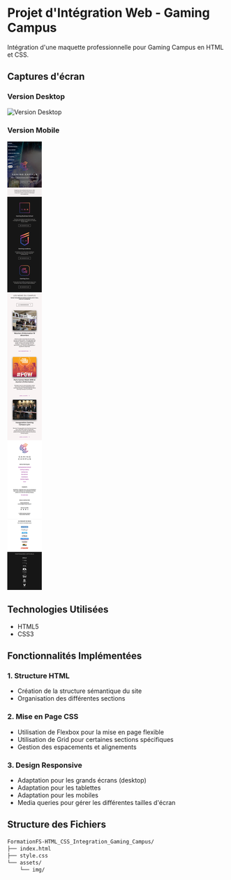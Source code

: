 # Projet d'Intégration Web - Gaming Campus

Intégration d'une maquette professionnelle pour Gaming Campus en HTML et CSS.

## Captures d'écran

### Version Desktop

![Version Desktop](Screenshot-ecranPC.png)

### Version Mobile

![Voir la version Galaxy](Screenshot-Galaxy%20A51_71.png)

## Technologies Utilisées

- HTML5
- CSS3

## Fonctionnalités Implémentées

### 1. Structure HTML

- Création de la structure sémantique du site
- Organisation des différentes sections

### 2. Mise en Page CSS

- Utilisation de Flexbox pour la mise en page flexible
- Utilisation de Grid pour certaines sections spécifiques
- Gestion des espacements et alignements

### 3. Design Responsive

- Adaptation pour les grands écrans (desktop)
- Adaptation pour les tablettes
- Adaptation pour les mobiles
- Media queries pour gérer les différentes tailles d'écran

## Structure des Fichiers

```
FormationFS-HTML_CSS_Integration_Gaming_Campus/
├── index.html
├── style.css
└── assets/
    └── img/
```
